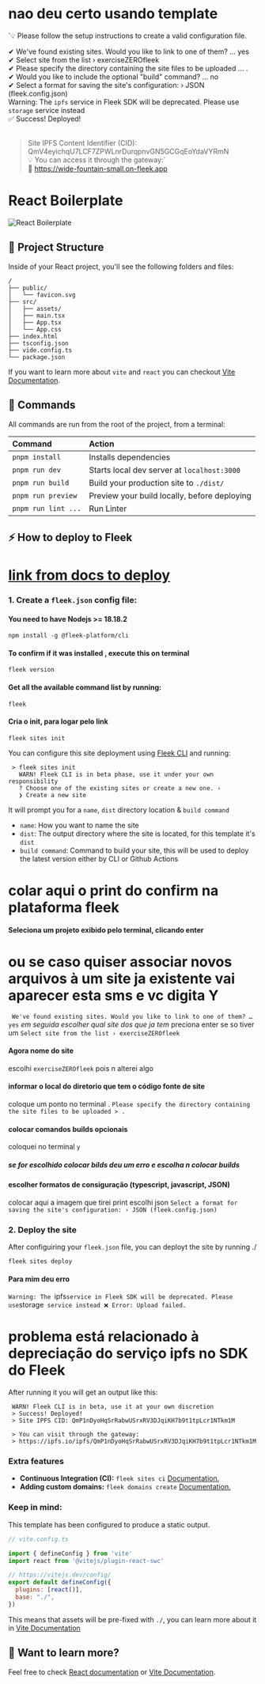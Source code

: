 # nao deu certo usando template
`💡 Please follow the setup instructions to create a valid configuration file.

✔ We've found existing sites. Would you like to link to one of them? … yes
</br>
✔ Select site from the list › exerciseZEROfleek</br>
✔ Please specify the directory containing the site files to be uploaded … .</br>
✔ Would you like to include the optional "build" command? … no</br>
✔ Select a format for saving the site's configuration: › JSON (fleek.config.json)</br>
Warning: The `ipfs` service in Fleek SDK will be deprecated. Please use `storage` service instead</br>
✅ Success! Deployed!</br>
</br>
> Site IPFS Content Identifier (CID): QmV4eyichqU7LCF7ZPWLnrDurqpnvGN5GCGqEoYdaVYRmN</br>
💡 You can access it through the gateway:`</br>
🔗 https://wide-fountain-small.on-fleek.app



# React Boilerplate
![React Boilerplate](https://github.com/fleek-tools/react-template/assets/74613246/443647a2-26bd-4872-aafd-fe6a16f0e2f5)


## 🚀 Project Structure



Inside of your React project, you'll see the following folders and files:

```
/
├── public/
│   └── favicon.svg
├── src/
│   ├── assets/
│   ├── main.tsx
│   ├── App.tsx
│   └── App.css
├── index.html
├── tsconfig.json
├── vide.config.ts
└── package.json
```

If you want to learn more about `vite` and `react` you can checkout [Vite Documentation](https://vitejs.dev/).

## 🧞 Commands

All commands are run from the root of the project, from a terminal:

| Command                | Action                                           |
| :--------------------- | :----------------------------------------------- |
| `pnpm install`          | Installs dependencies                            |
| `pnpm run dev`          | Starts local dev server at `localhost:3000`      |
| `pnpm run build`        | Build your production site to `./dist/`          |
| `pnpm run preview`      | Preview your build locally, before deploying     |
| `pnpm run lint ...`    | Run Linter |

## ⚡ How to deploy to Fleek

# [link from docs to deploy](https://fleek.xyz/docs/cli/)

### 1. Create a `fleek.json` config file:


#### You need to have Nodejs >= 18.18.2
`npm install -g @fleek-platform/cli
`
#### To confirm if it was installed , execute this on terminal
`fleek version
`
#### Get all the available command list by running:
`fleek
`
#### Cria o init, para logar pelo link
`fleek sites init`


You can configure this site deployment using [Fleek CLI]() and running:
```
 > fleek sites init
   WARN! Fleek CLI is in beta phase, use it under your own responsibility
   ? Choose one of the existing sites or create a new one. › 
   ❯ Create a new site
```
It will prompt you for a `name`, `dist` directory location & `build command`
- `name`: How you want to name the site
- `dist`: The output directory where the site is located, for this template it's `dist`
- `build command`: Command to build your site, this will be used to deploy the latest version either by CLI or Github Actions


# colar aqui o print do confirm na plataforma fleek

#### Seleciona um projeto exibido pelo terminal, clicando enter

# ou se caso quiser associar novos arquivos à um site ja existente vai aparecer esta sms e vc digita Y
` We've found existing sites. Would you like to link to one of them? … yes`
*em seguida escolher qual site dos que ja tem*
preciona enter se so tiver um
`Select site from the list › exerciseZEROfleek`



#### Agora nome do site 
escolhi `exerciseZEROfleek` pois n alterei algo

#### informar o local do diretorio que tem o código fonte de site
coloque um ponto no terminal    .
`Please specify the directory containing the site files to be uploaded > .
`

#### colocar comandos builds opcionais
coloquei no terminal `y`

##### se for escolhido colocar bilds deu um erro e escolha n colocar builds

#### escolher formatos de consiguração (typescript, javascript, JSON) 
colocar aqui a imagem que tirei print 
escolhi json `Select a format for saving the site's configuration: › JSON (fleek.config.json)`


### 2. Deploy the site
After configuiring your `fleek.json` file, you can deployt the site by running
./
```
fleek sites deploy
```

#### Para mim deu erro

`Warning: The `ipfs` service in Fleek SDK will be deprecated. Please use `storage` service instead
❌ Error: Upload failed.`

# problema está relacionado à depreciação do serviço ipfs no SDK do Fleek

After running it you will get an output like this:
```
 WARN! Fleek CLI is in beta, use it at your own discretion
 > Success! Deployed!
 > Site IPFS CID: QmP1nDyoHqSrRabwUSrxRV3DJqiKH7b9t1tpLcr1NTkm1M

 > You can visit through the gateway:
 > https://ipfs.io/ipfs/QmP1nDyoHqSrRabwUSrxRV3DJqiKH7b9t1tpLcr1NTkm1M
 ```

### Extra features
- **Continuous Integration (CI):** `fleek sites ci` [Documentation.](https://docs.fleek.xyz/services/sites/#continuous-integration-ci)
- **Adding custom domains:** `fleek domains create` [Documentation.](https://docs.fleek.xyz/services/domains/)


### Keep in mind:

This template has been configured to produce a static output.

```js
// vite.config.ts

import { defineConfig } from 'vite'
import react from '@vitejs/plugin-react-swc'

// https://vitejs.dev/config/
export default defineConfig({
  plugins: [react()],
  base: "./",
})
```

This means that assets will be pre-fixed with `./`, you can learn more about it in [Vite Documentation](https://vitejs.dev/config/shared-options.html#base)


## 👀 Want to learn more?

Feel free to check [React documentation](https://react.dev/) or [Vite Documentation](https://vitejs.dev/guide/).

